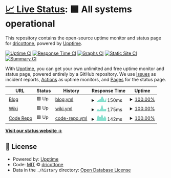 # [📈 Live Status](https://dricottone.github.io/upptime): <!--live status--> **🟩 All systems operational**

This repository contains the open-source uptime monitor and status page for [dricottone](https://git.dominic-ricottone.com), powered by [Upptime](https://github.com/upptime/upptime).

[![Uptime CI](https://github.com/koj-co/upptime/workflows/Uptime%20CI/badge.svg)](https://github.com/koj-co/upptime/actions?query=workflow%3A%22Uptime+CI%22)
[![Response Time CI](https://github.com/koj-co/upptime/workflows/Response%20Time%20CI/badge.svg)](https://github.com/koj-co/upptime/actions?query=workflow%3A%22Response+Time+CI%22)
[![Graphs CI](https://github.com/koj-co/upptime/workflows/Graphs%20CI/badge.svg)](https://github.com/koj-co/upptime/actions?query=workflow%3A%22Graphs+CI%22)
[![Static Site CI](https://github.com/koj-co/upptime/workflows/Static%20Site%20CI/badge.svg)](https://github.com/koj-co/upptime/actions?query=workflow%3A%22Static+Site+CI%22)
[![Summary CI](https://github.com/koj-co/upptime/workflows/Summary%20CI/badge.svg)](https://github.com/koj-co/upptime/actions?query=workflow%3A%22Summary+CI%22)

With [Upptime](https://upptime.js.org), you can get your own unlimited and free uptime monitor and status page, powered entirely by a GitHub repository. We use [Issues](https://github.com/dricottone/upptime/issues) as incident reports, [Actions](https://github.com/dricottone/upptime/actions) as uptime monitors, and [Pages](https://dricottone.github.io/upptime) for the status page.

<!--start: status pages-->
<!-- This summary is generated by Upptime (https://github.com/upptime/upptime) -->
<!-- Do not edit this manually, your changes will be overwritten -->
<!-- prettier-ignore -->
| URL | Status | History | Response Time | Uptime |
| --- | ------ | ------- | ------------- | ------ |
| <img alt="" src="https://icons.duckduckgo.com/ip3/www.dominic-ricottone.com.ico" height="13"> [Blog](https://www.dominic-ricottone.com) | 🟩 Up | [blog.yml](https://github.com/dricottone/upptime/commits/HEAD/history/blog.yml) | <details><summary><img alt="Response time graph" src="./graphs/blog/response-time-week.png" height="20"> 150ms</summary><br><a href="https://dricottone.github.io/upptime/history/blog"><img alt="Response time 209" src="https://img.shields.io/endpoint?url=https%3A%2F%2Fraw.githubusercontent.com%2Fdricottone%2Fupptime%2FHEAD%2Fapi%2Fblog%2Fresponse-time.json"></a><br><a href="https://dricottone.github.io/upptime/history/blog"><img alt="24-hour response time 149" src="https://img.shields.io/endpoint?url=https%3A%2F%2Fraw.githubusercontent.com%2Fdricottone%2Fupptime%2FHEAD%2Fapi%2Fblog%2Fresponse-time-day.json"></a><br><a href="https://dricottone.github.io/upptime/history/blog"><img alt="7-day response time 150" src="https://img.shields.io/endpoint?url=https%3A%2F%2Fraw.githubusercontent.com%2Fdricottone%2Fupptime%2FHEAD%2Fapi%2Fblog%2Fresponse-time-week.json"></a><br><a href="https://dricottone.github.io/upptime/history/blog"><img alt="30-day response time 162" src="https://img.shields.io/endpoint?url=https%3A%2F%2Fraw.githubusercontent.com%2Fdricottone%2Fupptime%2FHEAD%2Fapi%2Fblog%2Fresponse-time-month.json"></a><br><a href="https://dricottone.github.io/upptime/history/blog"><img alt="1-year response time 194" src="https://img.shields.io/endpoint?url=https%3A%2F%2Fraw.githubusercontent.com%2Fdricottone%2Fupptime%2FHEAD%2Fapi%2Fblog%2Fresponse-time-year.json"></a></details> | <details><summary><a href="https://dricottone.github.io/upptime/history/blog">100.00%</a></summary><a href="https://dricottone.github.io/upptime/history/blog"><img alt="All-time uptime 99.16%" src="https://img.shields.io/endpoint?url=https%3A%2F%2Fraw.githubusercontent.com%2Fdricottone%2Fupptime%2FHEAD%2Fapi%2Fblog%2Fuptime.json"></a><br><a href="https://dricottone.github.io/upptime/history/blog"><img alt="24-hour uptime 100.00%" src="https://img.shields.io/endpoint?url=https%3A%2F%2Fraw.githubusercontent.com%2Fdricottone%2Fupptime%2FHEAD%2Fapi%2Fblog%2Fuptime-day.json"></a><br><a href="https://dricottone.github.io/upptime/history/blog"><img alt="7-day uptime 100.00%" src="https://img.shields.io/endpoint?url=https%3A%2F%2Fraw.githubusercontent.com%2Fdricottone%2Fupptime%2FHEAD%2Fapi%2Fblog%2Fuptime-week.json"></a><br><a href="https://dricottone.github.io/upptime/history/blog"><img alt="30-day uptime 100.00%" src="https://img.shields.io/endpoint?url=https%3A%2F%2Fraw.githubusercontent.com%2Fdricottone%2Fupptime%2FHEAD%2Fapi%2Fblog%2Fuptime-month.json"></a><br><a href="https://dricottone.github.io/upptime/history/blog"><img alt="1-year uptime 99.98%" src="https://img.shields.io/endpoint?url=https%3A%2F%2Fraw.githubusercontent.com%2Fdricottone%2Fupptime%2FHEAD%2Fapi%2Fblog%2Fuptime-year.json"></a></details>
| <img alt="" src="https://icons.duckduckgo.com/ip3/wiki.dominic-ricottone.com.ico" height="13"> [Wiki](https://wiki.dominic-ricottone.com) | 🟩 Up | [wiki.yml](https://github.com/dricottone/upptime/commits/HEAD/history/wiki.yml) | <details><summary><img alt="Response time graph" src="./graphs/wiki/response-time-week.png" height="20"> 175ms</summary><br><a href="https://dricottone.github.io/upptime/history/wiki"><img alt="Response time 236" src="https://img.shields.io/endpoint?url=https%3A%2F%2Fraw.githubusercontent.com%2Fdricottone%2Fupptime%2FHEAD%2Fapi%2Fwiki%2Fresponse-time.json"></a><br><a href="https://dricottone.github.io/upptime/history/wiki"><img alt="24-hour response time 216" src="https://img.shields.io/endpoint?url=https%3A%2F%2Fraw.githubusercontent.com%2Fdricottone%2Fupptime%2FHEAD%2Fapi%2Fwiki%2Fresponse-time-day.json"></a><br><a href="https://dricottone.github.io/upptime/history/wiki"><img alt="7-day response time 175" src="https://img.shields.io/endpoint?url=https%3A%2F%2Fraw.githubusercontent.com%2Fdricottone%2Fupptime%2FHEAD%2Fapi%2Fwiki%2Fresponse-time-week.json"></a><br><a href="https://dricottone.github.io/upptime/history/wiki"><img alt="30-day response time 190" src="https://img.shields.io/endpoint?url=https%3A%2F%2Fraw.githubusercontent.com%2Fdricottone%2Fupptime%2FHEAD%2Fapi%2Fwiki%2Fresponse-time-month.json"></a><br><a href="https://dricottone.github.io/upptime/history/wiki"><img alt="1-year response time 219" src="https://img.shields.io/endpoint?url=https%3A%2F%2Fraw.githubusercontent.com%2Fdricottone%2Fupptime%2FHEAD%2Fapi%2Fwiki%2Fresponse-time-year.json"></a></details> | <details><summary><a href="https://dricottone.github.io/upptime/history/wiki">100.00%</a></summary><a href="https://dricottone.github.io/upptime/history/wiki"><img alt="All-time uptime 98.63%" src="https://img.shields.io/endpoint?url=https%3A%2F%2Fraw.githubusercontent.com%2Fdricottone%2Fupptime%2FHEAD%2Fapi%2Fwiki%2Fuptime.json"></a><br><a href="https://dricottone.github.io/upptime/history/wiki"><img alt="24-hour uptime 100.00%" src="https://img.shields.io/endpoint?url=https%3A%2F%2Fraw.githubusercontent.com%2Fdricottone%2Fupptime%2FHEAD%2Fapi%2Fwiki%2Fuptime-day.json"></a><br><a href="https://dricottone.github.io/upptime/history/wiki"><img alt="7-day uptime 100.00%" src="https://img.shields.io/endpoint?url=https%3A%2F%2Fraw.githubusercontent.com%2Fdricottone%2Fupptime%2FHEAD%2Fapi%2Fwiki%2Fuptime-week.json"></a><br><a href="https://dricottone.github.io/upptime/history/wiki"><img alt="30-day uptime 100.00%" src="https://img.shields.io/endpoint?url=https%3A%2F%2Fraw.githubusercontent.com%2Fdricottone%2Fupptime%2FHEAD%2Fapi%2Fwiki%2Fuptime-month.json"></a><br><a href="https://dricottone.github.io/upptime/history/wiki"><img alt="1-year uptime 96.83%" src="https://img.shields.io/endpoint?url=https%3A%2F%2Fraw.githubusercontent.com%2Fdricottone%2Fupptime%2FHEAD%2Fapi%2Fwiki%2Fuptime-year.json"></a></details>
| <img alt="" src="https://icons.duckduckgo.com/ip3/git.dominic-ricottone.com.ico" height="13"> [Code Repo](https://git.dominic-ricottone.com) | 🟩 Up | [code-repo.yml](https://github.com/dricottone/upptime/commits/HEAD/history/code-repo.yml) | <details><summary><img alt="Response time graph" src="./graphs/code-repo/response-time-week.png" height="20"> 142ms</summary><br><a href="https://dricottone.github.io/upptime/history/code-repo"><img alt="Response time 269" src="https://img.shields.io/endpoint?url=https%3A%2F%2Fraw.githubusercontent.com%2Fdricottone%2Fupptime%2FHEAD%2Fapi%2Fcode-repo%2Fresponse-time.json"></a><br><a href="https://dricottone.github.io/upptime/history/code-repo"><img alt="24-hour response time 80" src="https://img.shields.io/endpoint?url=https%3A%2F%2Fraw.githubusercontent.com%2Fdricottone%2Fupptime%2FHEAD%2Fapi%2Fcode-repo%2Fresponse-time-day.json"></a><br><a href="https://dricottone.github.io/upptime/history/code-repo"><img alt="7-day response time 142" src="https://img.shields.io/endpoint?url=https%3A%2F%2Fraw.githubusercontent.com%2Fdricottone%2Fupptime%2FHEAD%2Fapi%2Fcode-repo%2Fresponse-time-week.json"></a><br><a href="https://dricottone.github.io/upptime/history/code-repo"><img alt="30-day response time 187" src="https://img.shields.io/endpoint?url=https%3A%2F%2Fraw.githubusercontent.com%2Fdricottone%2Fupptime%2FHEAD%2Fapi%2Fcode-repo%2Fresponse-time-month.json"></a><br><a href="https://dricottone.github.io/upptime/history/code-repo"><img alt="1-year response time 251" src="https://img.shields.io/endpoint?url=https%3A%2F%2Fraw.githubusercontent.com%2Fdricottone%2Fupptime%2FHEAD%2Fapi%2Fcode-repo%2Fresponse-time-year.json"></a></details> | <details><summary><a href="https://dricottone.github.io/upptime/history/code-repo">100.00%</a></summary><a href="https://dricottone.github.io/upptime/history/code-repo"><img alt="All-time uptime 98.12%" src="https://img.shields.io/endpoint?url=https%3A%2F%2Fraw.githubusercontent.com%2Fdricottone%2Fupptime%2FHEAD%2Fapi%2Fcode-repo%2Fuptime.json"></a><br><a href="https://dricottone.github.io/upptime/history/code-repo"><img alt="24-hour uptime 100.00%" src="https://img.shields.io/endpoint?url=https%3A%2F%2Fraw.githubusercontent.com%2Fdricottone%2Fupptime%2FHEAD%2Fapi%2Fcode-repo%2Fuptime-day.json"></a><br><a href="https://dricottone.github.io/upptime/history/code-repo"><img alt="7-day uptime 100.00%" src="https://img.shields.io/endpoint?url=https%3A%2F%2Fraw.githubusercontent.com%2Fdricottone%2Fupptime%2FHEAD%2Fapi%2Fcode-repo%2Fuptime-week.json"></a><br><a href="https://dricottone.github.io/upptime/history/code-repo"><img alt="30-day uptime 98.66%" src="https://img.shields.io/endpoint?url=https%3A%2F%2Fraw.githubusercontent.com%2Fdricottone%2Fupptime%2FHEAD%2Fapi%2Fcode-repo%2Fuptime-month.json"></a><br><a href="https://dricottone.github.io/upptime/history/code-repo"><img alt="1-year uptime 99.32%" src="https://img.shields.io/endpoint?url=https%3A%2F%2Fraw.githubusercontent.com%2Fdricottone%2Fupptime%2FHEAD%2Fapi%2Fcode-repo%2Fuptime-year.json"></a></details>

<!--end: status pages-->

[**Visit our status website →**](https://dricottone.github.io/upptime)

## 📄 License

- Powered by: [Upptime](https://github.com/upptime/upptime)
- Code: [MIT](./LICENSE) © [dricottone](https://git.dominic-ricottone.com)
- Data in the `./history` directory: [Open Database License](https://opendatacommons.org/licenses/odbl/1-0/)
